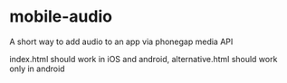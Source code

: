 mobile-audio
============

A short way to add audio to an app via phonegap media API

index.html should work in iOS and android, alternative.html should work only in android

